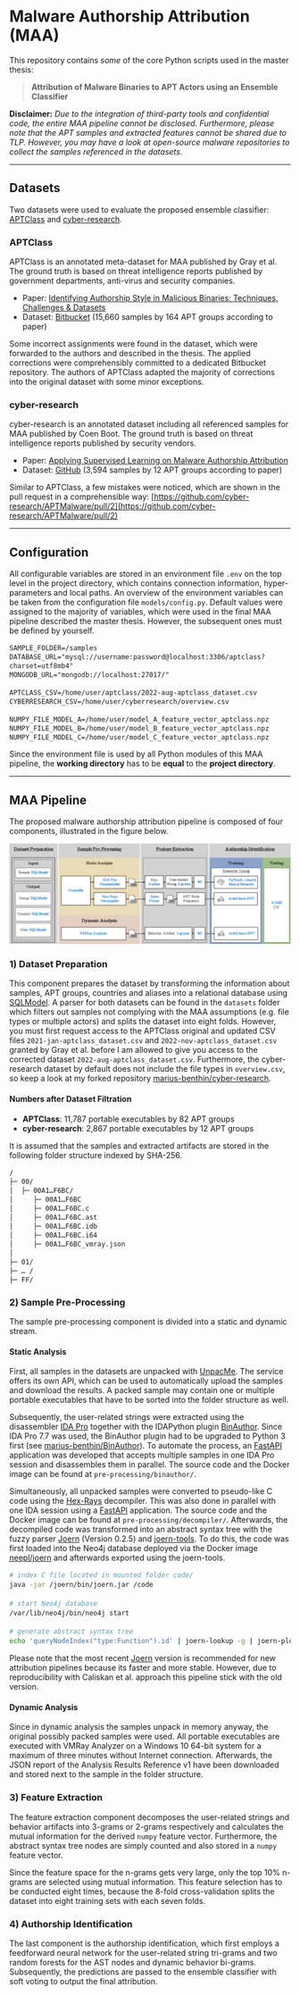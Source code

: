 # Malware Authorship Attribution (MAA)

This repository contains *some* of the core Python scripts used in the master thesis:
> **Attribution of Malware Binaries to APT Actors using an Ensemble Classifier**

**Disclaimer:** _Due to the integration of third-party tools and confidential code, the entire MAA pipeline cannot be disclosed. Furthermore, please note that the APT samples and extracted features cannot be shared due to TLP. However, you may have a look at open-source malware repositories to collect the samples referenced in the datasets._

---

## Datasets

Two datasets were used to evaluate the proposed ensemble classifier: [APTClass](https://s3lab.isg.rhul.ac.uk/project/aptclass/) and [cyber-research](https://github.com/cyber-research/APTMalware).

### APTClass
APTClass is an annotated meta-dataset for MAA published by Gray et al.
The ground truth is based on threat intelligence reports published by government departments, anti-virus and security companies.

- Paper: [Identifying Authorship Style in Malicious Binaries: Techniques, Challenges & Datasets](https://s2lab.cs.ucl.ac.uk/downloads/aptclass.pdf)
- Dataset: [Bitbucket](https://bitbucket.org/jason_rhul/aptclass_dataset) (15,660 samples by 164 APT groups according to paper)

Some incorrect assignments were found in the dataset, which were forwarded to the authors and described in the thesis.
The applied corrections were comprehensibly committed to a dedicated Bitbucket repository.
The authors of APTClass adapted the majority of corrections into the original dataset with some minor exceptions.


### cyber-research
cyber-research is an annotated dataset including all referenced samples for MAA published by Coen Boot.
The ground truth is based on threat intelligence reports published by security vendors.


- Paper: [Applying Supervised Learning on Malware Authorship Attribution](https://www.ru.nl/publish/pages/769526/b_coen_boot.pdf)
- Dataset: [GitHub](https://github.com/cyber-research/APTMalware) (3,594 samples by 12 APT groups according to paper)

Similar to APTClass, a few mistakes were noticed, which are shown in the pull request in a comprehensible way:
[https://github.com/cyber-research/APTMalware/pull/2](https://github.com/cyber-research/APTMalware/pull/2)

---

## Configuration

All configurable variables are stored in an environment file `.env` on the top level in the project directory, which contains connection information, hyper-parameters and local paths.
An overview of the environment variables can be taken from the configuration file `models/config.py`.
Default values were assigned to the majority of variables, which were used in the final MAA pipeline described the master thesis. 
However, the subsequent ones must be defined by yourself.

```
SAMPLE_FOLDER=/samples
DATABASE_URL="mysql://username:password@localhost:3306/aptclass?charset=utf8mb4"
MONGODB_URL="mongodb://localhost:27017/"

APTCLASS_CSV=/home/user/aptclass/2022-aug-aptclass_dataset.csv
CYBERRESEARCH_CSV=/home/user/cyberresearch/overview.csv

NUMPY_FILE_MODEL_A=/home/user/model_A_feature_vector_aptclass.npz
NUMPY_FILE_MODEL_B=/home/user/model_B_feature_vector_aptclass.npz
NUMPY_FILE_MODEL_C=/home/user/model_C_feature_vector_aptclass.npz
```

Since the environment file is used by all Python modules of this MAA pipeline, the **working directory** has to be **equal** to the **project directory**. 

--- 

## MAA Pipeline

The proposed malware authorship attribution pipeline is composed of four components, illustrated in the figure below.

![MAA Pipeline](resources/pipeline.png)

### 1) Dataset Preparation

This component prepares the dataset by transforming the information about samples, APT groups, countries and aliases into a relational database using [SQLModel](https://sqlmodel.tiangolo.com/).
A parser for both datasets can be found in the `datasets` folder which filters out samples not complying with the MAA assumptions (e.g. file types or multiple actors) and splits the dataset into eight folds.
However, you must first request access to the APTClass original and updated CSV files `2021-jan-aptclass_dataset.csv` and `2022-nov-aptclass_dataset.csv` granted by Gray et al. before I am allowed to give you access to the corrected dataset `2022-aug-aptclass_dataset.csv`.
Furthermore, the cyber-research dataset by default does not include the file types in `overview.csv`, so keep a look at my forked repository [marius-benthin/cyber-research](https://github.com/marius-benthin/APTMalware).

#### Numbers after Dataset Filtration
- **APTClass**: 11,787 portable executables by 82 APT groups
- **cyber-research**: 2,867 portable executables by 12 APT groups

It is assumed that the samples and extracted artifacts are stored in the following folder structure indexed by SHA-256.

```
/
├─ 00/
│  ├─ 00A1…F6BC/
│     ├─ 00A1…F6BC
│     ├─ 00A1…F6BC.c
│     ├─ 00A1…F6BC.ast
│     ├─ 00A1…F6BC.idb
│     ├─ 00A1…F6BC.i64
│     ├─ 00A1…F6BC_vmray.json
│
├─ 01/
├─ … /
├─ FF/
```

### 2) Sample Pre-Processing

The sample pre-processing component is divided into a static and dynamic stream.

#### Static Analysis

First, all samples in the datasets are unpacked with [UnpacMe](https://www.unpac.me/).
The service offers its own API, which can be used to automatically upload the samples and download the results.
A packed sample may contain one or multiple portable executables that have to be sorted into the folder structure as well.

Subsequently, the user-related strings were extracted using the disassembler [IDA Pro](https://hex-rays.com/ida-pro/) together with the IDAPython plugin [BinAuthor](https://github.com/g4hsean/BinAuthor).
Since IDA Pro 7.7 was used, the BinAuthor plugin had to be upgraded to Python 3 first (see [marius-benthin/BinAuthor](https://github.com/marius-benthin/BinAuthor)).
To automate the process, an [FastAPI](https://fastapi.tiangolo.com/) application was developed that accepts multiple samples in one IDA Pro session and disassembles them in parallel.
The source code and the Docker image can be found at `pre-processing/binauthor/`.

Simultaneously, all unpacked samples were converted to pseudo-like C code using the [Hex-Rays](https://hex-rays.com/decompiler/) decompiler. 
This was also done in parallel with one IDA session using a [FastAPI](https://fastapi.tiangolo.com/) application.
The source code and the Docker image can be found at `pre-processing/decompiler/`.
Afterwards, the decompiled code was transformed into an abstract syntax tree with the fuzzy parser [Joern](https://github.com/octopus-platform/joern) (Version 0.2.5) and [joern-tools](https://github.com/octopus-platform/joern-tools).
To do this, the code was first loaded into the Neo4j database deployed via the Docker image [neepl/joern](https://hub.docker.com/r/neepl/joern/) and afterwards exported using the joern-tools.

```sh
# index C file located in mounted folder code/ 
java -jar /joern/bin/joern.jar /code

# start Neo4j database
/var/lib/neo4j/bin/neo4j start

# generate abstract syntax tree
echo 'queryNodeIndex("type:Function").id' | joern-lookup -g | joern-plot-ast > /code/test.ast
```

Please note that the most recent [Joern](https://github.com/joernio/joern) version is recommended for new attribution pipelines because its faster and more stable.
However, due to reproducibility with Caliskan et al. approach this pipeline stick with the old version.


#### Dynamic Analysis

Since in dynamic analysis the samples unpack in memory anyway, the original possibly packed samples were used.
All portable executables are executed with VMRay Analyzer on a Windows 10 64-bit system for a maximum of three minutes without Internet connection.
Afterwards, the JSON report of the Analysis Results Reference v1 have been downloaded and stored next to the sample in the folder structure. 

### 3) Feature Extraction

The feature extraction component decomposes the user-related strings and behavior artifacts into 3-grams or 2-grams respectively and calculates the mutual information for the derived `numpy` feature vector.
Furthermore, the abstract syntax tree nodes are simply counted and also stored in a `numpy` feature vector.

Since the feature space for the n-grams gets very large, only the top 10% n-grams are selected using mutual information.
This feature selection has to be conducted eight times, because the 8-fold cross-validation splits the dataset into eight training sets with each seven folds.

### 4) Authorship Identification

The last component is the authorship identification, which first employs a feedforward neural network for the user-related string tri-grams and two random forests for the AST nodes and dynamic behavior bi-grams.
Subsequently, the predictions are passed to the ensemble classifier with soft voting to output the final attribution.